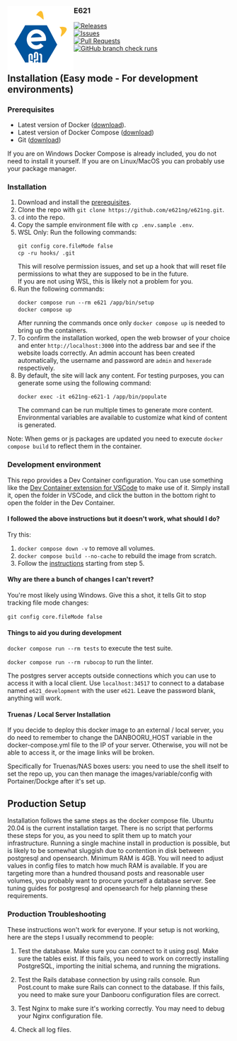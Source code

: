 <div align="center">
  <img src="public/images/github-logo.svg" width="150" height="150" align="left">
  <div align="left">
    <h3>E621</h3>
    <a href="https://github.com/e621ng/e621ng/releases">
      <img src="https://img.shields.io/github/v/release/e621ng/e621ng?label=version&style=flat-square" alt="Releases" />
    </a><br />
    <a href="https://github.com/e621ng/e621ng/issues">
      <img src="https://img.shields.io/github/issues/e621ng/e621ng?label=open%20issues&style=flat-square" alt="Issues" />
    </a><br />
    <a href="https://github.com/e621ng/e621ng/pulls">
      <img src="https://img.shields.io/github/issues-pr/e621ng/e621ng?style=flat-square" alt="Pull Requests" />
    </a><br />
    <a href="https://github.com/e621ng/e621ng/commits/master/">
      <img src="https://img.shields.io/github/check-runs/e621ng/e621ng/master?style=flat-square" alt="GitHub branch check runs" />
    </a><br />
  </div>
</div>
<br />


## Installation (Easy mode - For development environments)

### Prerequisites

 * Latest version of Docker ([download](https://docs.docker.com/get-docker)).
 * Latest version of Docker Compose ([download](https://docs.docker.com/compose/install))
 * Git ([download](https://git-scm.com/downloads))
 
 If you are on Windows Docker Compose is already included, you do not need to install it yourself.
 If you are on Linux/MacOS you can probably use your package manager.

### Installation

1. Download and install the [prerequisites](#prerequisites).
1. Clone the repo with `git clone https://github.com/e621ng/e621ng.git`.
1. `cd` into the repo.
1. Copy the sample environment file with `cp .env.sample .env`.
1. WSL Only: Run the following commands:
    ```
    git config core.fileMode false
    cp -ru hooks/ .git
    ```
    This will resolve permission issues, and set up a hook that will reset file permissions to what they are supposed to be in the future.  
    If you are not using WSL, this is likely not a problem for you.
1. Run the following commands:
    ```
    docker compose run --rm e621 /app/bin/setup
    docker compose up
    ```
    After running the commands once only `docker compose up` is needed to bring up the containers.
1. To confirm the installation worked, open the web browser of your choice and enter `http://localhost:3000` into the address bar and see if the website loads correctly. An admin account has been created automatically, the username and password are `admin` and `hexerade` respectively.
1. By default, the site will lack any content. For testing purposes, you can generate some using the following command:
    ```
    docker exec -it e621ng-e621-1 /app/bin/populate
    ```
    The command can be run multiple times to generate more content.  
    Environmental variables are available to customize what kind of content is generated.

Note: When gems or js packages are updated you need to execute `docker compose build` to reflect them in the container.

### Development environment

This repo provides a Dev Container configuration. You can use something like the [Dev Container extension for VSCode](https://marketplace.visualstudio.com/items?itemName=ms-vscode-remote.remote-containers) to make use of it. Simply install it, open the folder in VSCode, and click the button in the bottom right to open the folder in the Dev Container.

#### <a id="docker-troubleshooting"></a>I followed the above instructions but it doesn't work, what should I do?

Try this:

1. `docker compose down -v` to remove all volumes.
1. `docker compose build --no-cache` to rebuild the image from scratch.
1. Follow the [instructions](#installation) starting from step 5.

#### <a id="windows-executable-bit"></a>Why are there a bunch of changes I can't revert?

You're most likely using Windows. Give this a shot, it tells Git to stop tracking file mode changes:

`git config core.fileMode false`

#### <a id="development-tools"></a>Things to aid you during development

`docker compose run --rm tests` to execute the test suite.

`docker compose run --rm rubocop` to run the linter.

The postgres server accepts outside connections which you can use to access it with a local client. Use `localhost:34517` to connect to a database named `e621_development` with the user `e621`. Leave the password blank, anything will work.

#### Truenas / Local Server Installation

If you decide to deploy this docker image to an external / local server, you do need to remember to change the DANBOORU_HOST variable in the docker-compose.yml file to the IP of your server. Otherwise, you will not be able to access it, or the image links will be broken. 

Specifically for Truenas/NAS boxes users: you need to use the shell itself to set the repo up, you can then manage the images/variable/config with Portainer/Dockge after it's set up.

## Production Setup

Installation follows the same steps as the docker compose file. Ubuntu 20.04 is the current installation target.
There is no script that performs these steps for you, as you need to split them up to match your infrastructure.
Running a single machine install in production is possible, but is likely to be somewhat sluggish due to contention in disk between postgresql and opensearch.
Minimum RAM is 4GB. You will need to adjust values in config files to match how much RAM is available.
If you are targeting more than a hundred thousand posts and reasonable user volumes, you probably want to procure yourself a database server. See tuning guides for postgresql and opensearch for help planning these requirements.

### Production Troubleshooting

These instructions won't work for everyone. If your setup is not
working, here are the steps I usually recommend to people:

1) Test the database. Make sure you can connect to it using psql. Make
sure the tables exist. If this fails, you need to work on correctly
installing PostgreSQL, importing the initial schema, and running the
migrations.

2) Test the Rails database connection by using rails console. Run
Post.count to make sure Rails can connect to the database. If this
fails, you need to make sure your Danbooru configuration files are
correct.

3) Test Nginx to make sure it's working correctly.  You may need to
debug your Nginx configuration file.

4) Check all log files.
